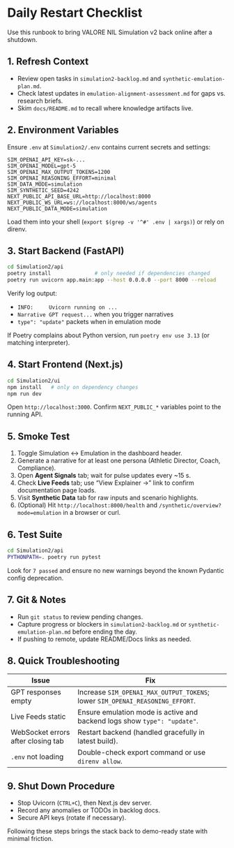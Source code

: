 # Daily Restart Checklist

Use this runbook to bring VALORE NIL Simulation v2 back online after a shutdown.

## 1. Refresh Context

- Review open tasks in `simulation2-backlog.md` and `synthetic-emulation-plan.md`.
- Check latest updates in `emulation-alignment-assessment.md` for gaps vs. research briefs.
- Skim `docs/README.md` to recall where knowledge artifacts live.

## 2. Environment Variables

Ensure `.env` at `Simulation2/.env` contains current secrets and settings:

```
SIM_OPENAI_API_KEY=sk-...
SIM_OPENAI_MODEL=gpt-5
SIM_OPENAI_MAX_OUTPUT_TOKENS=1200
SIM_OPENAI_REASONING_EFFORT=minimal
SIM_DATA_MODE=simulation
SIM_SYNTHETIC_SEED=4242
NEXT_PUBLIC_API_BASE_URL=http://localhost:8000
NEXT_PUBLIC_WS_URL=ws://localhost:8000/ws/agents
NEXT_PUBLIC_DATA_MODE=simulation
```

Load them into your shell (`export $(grep -v '^#' .env | xargs)`) or rely on direnv.

## 3. Start Backend (FastAPI)

```bash
cd Simulation2/api
poetry install              # only needed if dependencies changed
poetry run uvicorn app.main:app --host 0.0.0.0 --port 8000 --reload
```

Verify log output:
- `INFO:     Uvicorn running on ...`
- `Narrative GPT request...` when you trigger narratives
- `type": "update"` packets when in emulation mode

If Poetry complains about Python version, run `poetry env use 3.13` (or matching interpreter).

## 4. Start Frontend (Next.js)

```bash
cd Simulation2/ui
npm install   # only on dependency changes
npm run dev
```

Open `http://localhost:3000`. Confirm `NEXT_PUBLIC_*` variables point to the running API.

## 5. Smoke Test

1. Toggle Simulation ↔ Emulation in the dashboard header.
2. Generate a narrative for at least one persona (Athletic Director, Coach, Compliance).
3. Open **Agent Signals** tab; wait for pulse updates every ~15 s.
4. Check **Live Feeds** tab; use “View Explainer →” link to confirm documentation page loads.
5. Visit **Synthetic Data** tab for raw inputs and scenario highlights.
6. (Optional) Hit `http://localhost:8000/health` and `/synthetic/overview?mode=emulation` in a browser or curl.

## 6. Test Suite

```bash
cd Simulation2/api
PYTHONPATH=. poetry run pytest
```

Look for `7 passed` and ensure no new warnings beyond the known Pydantic config deprecation.

## 7. Git & Notes

- Run `git status` to review pending changes.
- Capture progress or blockers in `simulation2-backlog.md` or `synthetic-emulation-plan.md` before ending the day.
- If pushing to remote, update README/Docs links as needed.

## 8. Quick Troubleshooting

| Issue | Fix |
|-------|-----|
| GPT responses empty | Increase `SIM_OPENAI_MAX_OUTPUT_TOKENS`; lower `SIM_OPENAI_REASONING_EFFORT`. |
| Live Feeds static | Ensure emulation mode is active and backend logs show `type": "update"`. |
| WebSocket errors after closing tab | Restart backend (handled gracefully in latest build). |
| `.env` not loading | Double-check export command or use `direnv allow`. |

## 9. Shut Down Procedure

- Stop Uvicorn (`CTRL+C`), then Next.js dev server.
- Record any anomalies or TODOs in backlog docs.
- Secure API keys (rotate if necessary).

Following these steps brings the stack back to demo-ready state with minimal friction.
